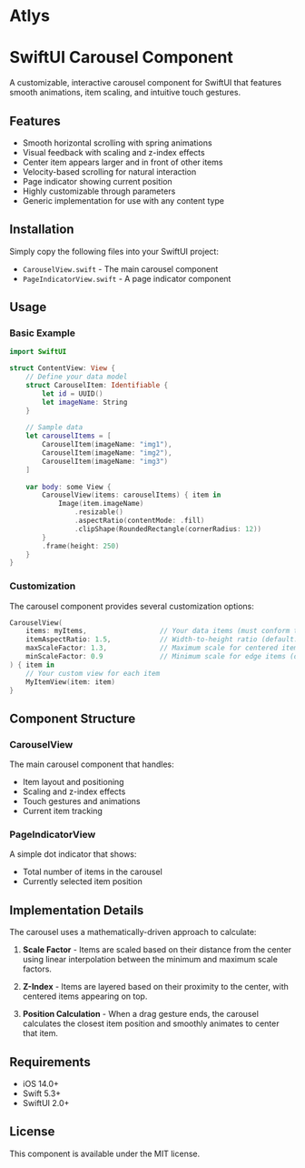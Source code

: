# Atlys

# SwiftUI Carousel Component

A customizable, interactive carousel component for SwiftUI that features smooth animations, item scaling, and intuitive touch gestures.

## Features

- Smooth horizontal scrolling with spring animations
- Visual feedback with scaling and z-index effects
- Center item appears larger and in front of other items
- Velocity-based scrolling for natural interaction
- Page indicator showing current position
- Highly customizable through parameters
- Generic implementation for use with any content type

## Installation

Simply copy the following files into your SwiftUI project:

- `CarouselView.swift` - The main carousel component
- `PageIndicatorView.swift` - A page indicator component

## Usage

### Basic Example

```swift
import SwiftUI

struct ContentView: View {
    // Define your data model
    struct CarouselItem: Identifiable {
        let id = UUID()
        let imageName: String
    }
    
    // Sample data
    let carouselItems = [
        CarouselItem(imageName: "img1"),
        CarouselItem(imageName: "img2"),
        CarouselItem(imageName: "img3")
    ]
    
    var body: some View {
        CarouselView(items: carouselItems) { item in
            Image(item.imageName)
                .resizable()
                .aspectRatio(contentMode: .fill)
                .clipShape(RoundedRectangle(cornerRadius: 12))
        }
        .frame(height: 250)
    }
}
```

### Customization

The carousel component provides several customization options:

```swift
CarouselView(
    items: myItems,                  // Your data items (must conform to Identifiable)
    itemAspectRatio: 1.5,            // Width-to-height ratio (default: 1.0)
    maxScaleFactor: 1.3,             // Maximum scale for centered item (default: 1.2)
    minScaleFactor: 0.9              // Minimum scale for edge items (default: 1.0)
) { item in
    // Your custom view for each item
    MyItemView(item: item)
}
```

## Component Structure

### CarouselView

The main carousel component that handles:
- Item layout and positioning
- Scaling and z-index effects
- Touch gestures and animations
- Current item tracking

### PageIndicatorView

A simple dot indicator that shows:
- Total number of items in the carousel
- Currently selected item position

## Implementation Details

The carousel uses a mathematically-driven approach to calculate:

1. **Scale Factor** - Items are scaled based on their distance from the center using linear interpolation between the minimum and maximum scale factors.

2. **Z-Index** - Items are layered based on their proximity to the center, with centered items appearing on top.

3. **Position Calculation** - When a drag gesture ends, the carousel calculates the closest item position and smoothly animates to center that item.

## Requirements

- iOS 14.0+
- Swift 5.3+
- SwiftUI 2.0+

## License

This component is available under the MIT license.
